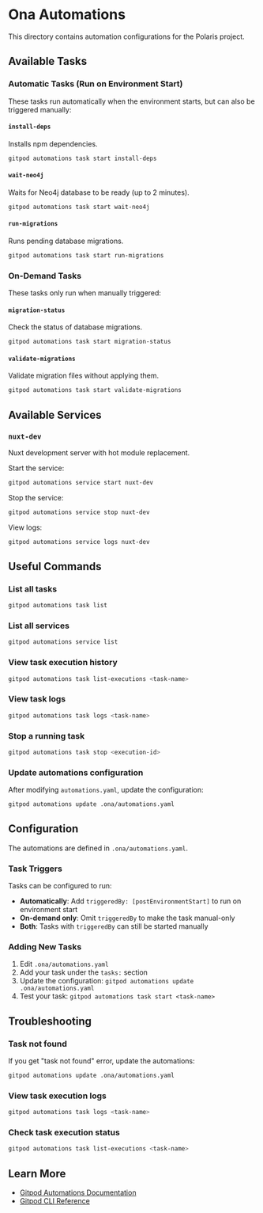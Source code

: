 # Ona Automations

This directory contains automation configurations for the Polaris project.

## Available Tasks

### Automatic Tasks (Run on Environment Start)

These tasks run automatically when the environment starts, but can also be triggered manually:

#### `install-deps`
Installs npm dependencies.
```bash
gitpod automations task start install-deps
```

#### `wait-neo4j`
Waits for Neo4j database to be ready (up to 2 minutes).
```bash
gitpod automations task start wait-neo4j
```

#### `run-migrations`
Runs pending database migrations.
```bash
gitpod automations task start run-migrations
```

### On-Demand Tasks

These tasks only run when manually triggered:

#### `migration-status`
Check the status of database migrations.
```bash
gitpod automations task start migration-status
```

#### `validate-migrations`
Validate migration files without applying them.
```bash
gitpod automations task start validate-migrations
```

## Available Services

### `nuxt-dev`
Nuxt development server with hot module replacement.

Start the service:
```bash
gitpod automations service start nuxt-dev
```

Stop the service:
```bash
gitpod automations service stop nuxt-dev
```

View logs:
```bash
gitpod automations service logs nuxt-dev
```

## Useful Commands

### List all tasks
```bash
gitpod automations task list
```

### List all services
```bash
gitpod automations service list
```

### View task execution history
```bash
gitpod automations task list-executions <task-name>
```

### View task logs
```bash
gitpod automations task logs <task-name>
```

### Stop a running task
```bash
gitpod automations task stop <execution-id>
```

### Update automations configuration
After modifying `automations.yaml`, update the configuration:
```bash
gitpod automations update .ona/automations.yaml
```

## Configuration

The automations are defined in `.ona/automations.yaml`. 

### Task Triggers

Tasks can be configured to run:
- **Automatically**: Add `triggeredBy: [postEnvironmentStart]` to run on environment start
- **On-demand only**: Omit `triggeredBy` to make the task manual-only
- **Both**: Tasks with `triggeredBy` can still be started manually

### Adding New Tasks

1. Edit `.ona/automations.yaml`
2. Add your task under the `tasks:` section
3. Update the configuration: `gitpod automations update .ona/automations.yaml`
4. Test your task: `gitpod automations task start <task-name>`

## Troubleshooting

### Task not found
If you get "task not found" error, update the automations:
```bash
gitpod automations update .ona/automations.yaml
```

### View task execution logs
```bash
gitpod automations task logs <task-name>
```

### Check task execution status
```bash
gitpod automations task list-executions <task-name>
```

## Learn More

- [Gitpod Automations Documentation](https://www.gitpod.io/docs/automations)
- [Gitpod CLI Reference](https://www.gitpod.io/docs/references/gitpod-cli)
